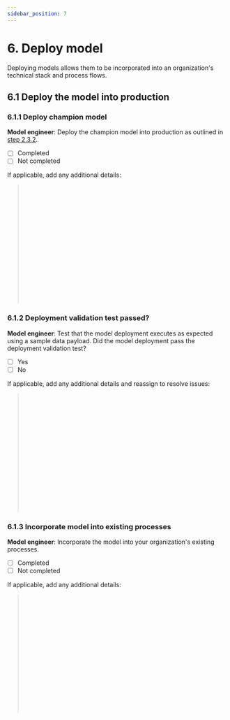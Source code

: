 ```yaml
---
sidebar_position: 7
---
```


# 6. Deploy model
Deploying models allows them to be incorporated into an organization's technical stack and process flows. 

## 6.1 Deploy the model into production

### 6.1.1 Deploy champion model

**Model engineer**: Deploy the champion model into production as outlined in [step 2.3.2](2-document-project.md). 

* [ ] Completed
* [ ] Not completed

If applicable, add any additional details:

> <br></br> 
> <br></br> 
> <br></br> 
> <br></br> 
> <br></br> 
> <br></br> 
> <br></br> 
> <br></br> 

### 6.1.2  Deployment validation test passed?

**Model engineer**: Test that the model deployment executes as expected using a sample data payload. 
Did the model deployment pass the deployment validation test?

* [ ] Yes
* [ ] No

If applicable, add any additional details and reassign to resolve issues:
> <br></br>
> <br></br>
> <br></br>
> <br></br>
> <br></br>
> <br></br>
> <br></br>
> <br></br>

### 6.1.3 Incorporate model into existing processes

**Model engineer**: Incorporate the model into your organization's existing processes.
* [ ] Completed
* [ ] Not completed

If applicable, add any additional details:

> <br></br> 
> <br></br> 
> <br></br> 
> <br></br> 
> <br></br> 
> <br></br> 
> <br></br> 
> <br></br> 
